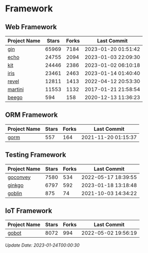 # Framework

## Web Framework
| Project Name | Stars | Forks | Last Commit |
| ------------ | ----- | ----- | ----------- |
| [gin](https://github.com/gin-gonic/gin) | 65969 | 7184 | 2023-01-20 01:51:42 |
| [echo](https://github.com/labstack/echo) | 24755 | 2094 | 2023-01-03 22:09:30 |
| [kit](https://github.com/go-kit/kit) | 24446 | 2386 | 2023-01-02 06:10:18 |
| [iris](https://github.com/kataras/iris) | 23461 | 2463 | 2023-01-14 01:40:40 |
| [revel](https://github.com/revel/revel) | 12811 | 1413 | 2022-04-12 20:53:30 |
| [martini](https://github.com/go-martini/martini) | 11553 | 1132 | 2017-01-21 21:58:54 |
| [beego](https://github.com/astaxie/beego) | 594 | 158 | 2020-12-13 11:36:23 |

## ORM Framework
| Project Name | Stars | Forks | Last Commit |
| ------------ | ----- | ----- | ----------- |
| [gorm](https://github.com/jinzhu/gorm) | 557 | 164 | 2021-11-20 01:15:37 |

## Testing Framework
| Project Name | Stars | Forks | Last Commit |
| ------------ | ----- | ----- | ----------- |
| [goconvey](https://github.com/smartystreets/goconvey) | 7580 | 534 | 2022-05-17 18:39:55 |
| [ginkgo](https://github.com/onsi/ginkgo) | 6797 | 592 | 2023-01-18 13:18:48 |
| [goblin](https://github.com/franela/goblin) | 875 | 74 | 2021-10-03 14:34:22 |

## IoT Framework
| Project Name | Stars | Forks | Last Commit |
| ------------ | ----- | ----- | ----------- |
| [gobot](https://github.com/hybridgroup/gobot) | 8072 | 994 | 2022-05-02 19:56:19 |

*Update Date: 2023-01-24T00:00:30*